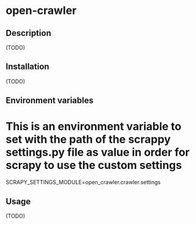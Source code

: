 # open-crawler

## Description
(TODO)

## Installation
(TODO)

## Environment variables
# This is an environment variable to set with the path of the scrappy settings.py file as value in order for scrapy to use the custom settings 
SCRAPY_SETTINGS_MODULE=open_crawler.crawler.settings

## Usage
(TODO)